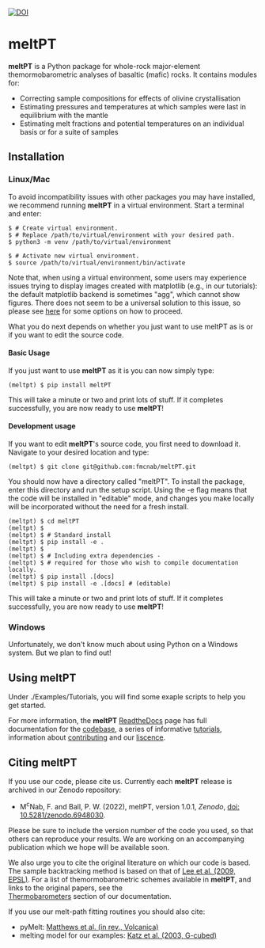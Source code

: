 [![DOI](https://zenodo.org/badge/430704582.svg)](https://zenodo.org/badge/latestdoi/430704582)

# meltPT

**meltPT** is a Python package for whole-rock major-element themormobarometric analyses of basaltic (mafic) rocks. It contains modules for:
- Correcting sample compositions for effects of olivine crystallisation
- Estimating pressures and temperatures at which samples were last in equilibrium with the mantle
- Estimating melt fractions and potential temperatures on an individual basis or for a suite of samples

## Installation

### Linux/Mac

To avoid incompatibility issues with other packages you may have installed, 
we recommend running **meltPT** in a virtual environment. Start a terminal and
enter:

```
$ # Create virtual environment.
$ # Replace /path/to/virtual/environment with your desired path.
$ python3 -m venv /path/to/virtual/environment

$ # Activate new virtual environment.
$ source /path/to/virtual/environment/bin/activate
```

Note that, when using a virtual environment, some users may experience issues
trying to display images created with matplotlib (e.g., in our tutorials): the
default matplotlib backend is sometimes "agg", which cannot show figures. There
does not seem to be a universal solution to this issue, so please see
[here](https://matplotlib.org/3.1.3/faq/virtualenv_faq.html) for some options
on how to proceed. 

What you do next depends on whether you just want to use meltPT as is or if
you want to edit the source code.

#### Basic Usage

If you just want to use **meltPT** as it is you can now simply type:

```
(meltpt) $ pip install meltPT
```
  
This will take a minute or two and print lots of stuff. If it completes
successfully, you are now ready to use **meltPT**!

#### Development usage

If you want to edit **meltPT**'s source code, you first need to download it.
Navigate to your desired location and type:

```
(meltpt) $ git clone git@github.com:fmcnab/meltPT.git
```

You should now have a directory called "meltPT". To install the package, enter
this directory and run the setup script. Using the -e flag means that the code
will be installed in "editable" mode, and changes you make locally will be
incorporated without the need for a fresh install.

```
(meltpt) $ cd meltPT
(meltpt) $
(meltpt) $ # Standard install
(meltpt) $ pip install -e .
(meltpt) $
(meltpt) $ # Including extra dependencies - 
(meltpt) $ # required for those who wish to compile documentation locally.
(meltpt) $ pip install .[docs]
(meltpt) $ pip install -e .[docs] # (editable)
```

This will take a minute or two and print lots of stuff. If it completes
successfully, you are now ready to use **meltPT**!

### Windows

Unfortunately, we don't know much about using Python on a Windows system.
But we plan to find out!

## Using meltPT

Under ./Examples/Tutorials, you will find some exaple scripts to help you get
started.

For more information, the **meltPT** [ReadtheDocs](https://meltpt.readthedocs.io)
page has full documentation for the
[codebase](https://meltpt.readthedocs.io/en/latest/codedoc.html), 
a series of informative
[tutorials](https://meltpt.readthedocs.io/en/latest/tutorials.html), information
about [contributing](https://meltpt.readthedocs.io/en/latest/contributing.html)
and our [liscence](https://meltpt.readthedocs.io/en/latest/license.html).

## Citing meltPT

If you use our code, please cite us. Currently each **meltPT** release is
archived in our Zenodo repository:

*  M<sup>c</sup>Nab, F. and Ball, P. W. (2022), meltPT, version 1.0.1,
   *Zenodo*, [doi: 10.5281/zenodo.6948030](https://doi.org/10.5281/zenodo.6948030).

Please be sure to include the version number of the code you used, so that
others can reproduce your results. We are working on an accompanying
publication which we hope will be available soon.

We also urge you to cite the original literature on which our code is based.
The sample backtracking method is based on that of 
[Lee et al. (2009, EPSL)](https://doi.org/10.1016/j.epsl.2008.12.020). For
a list of themormobarometric schemes available in **meltPT**, and links to the
original papers, see the\
[Thermobarometers](https://meltpt.readthedocs.io/en/latest/thermobarometers.html)
section of our documentation.

If you use our melt-path fitting routines you should also cite:

*  pyMelt: [Matthews et al. (in rev., Volcanica)](https://doi.org/10.31223/X5JP7X)
*  melting model for our examples:
   [Katz et al. (2003, G-cubed)](https://doi.org/10.1029/2002GC000433)